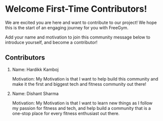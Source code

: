 # Welcome First-Time Contributors!

We are excited you are here and want to contribute to our project! We hope this is the start of an engaging journey for you with FreeGym.  

Add your name and motivation to join this community message below to introduce yourself, and become a contributor!

## Contributors
<ol>
<li>Name: Hardikk Kamboj

Motivation: My Motivation is that I want to help build this community and make it the first and biggest tech and fitness community out there!</li>

<!-- Add Yours Below -> Do not Delete other entries, please be considerate!-->

<li>Name: Dishant Sharma

Motivation: My Motivation is that I want to learn new things as I follow my passion for fitness and tech, and help build a community that is a one-stop place for every fitness enthusiast out there.</li>


</ol>
<!-- copy this and add your

Name: Add your Name 
Motivation: Add your Motivation

-->
